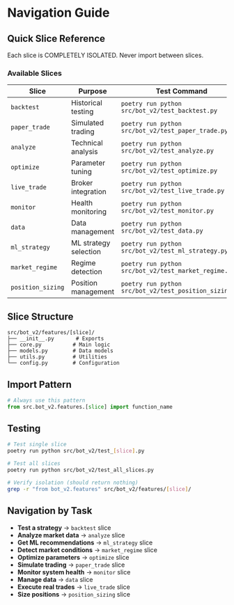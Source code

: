 # Navigation Guide

## Quick Slice Reference

Each slice is COMPLETELY ISOLATED. Never import between slices.

### Available Slices

| Slice | Purpose | Test Command |
|-------|---------|--------------|
| `backtest` | Historical testing | `poetry run python src/bot_v2/test_backtest.py` |
| `paper_trade` | Simulated trading | `poetry run python src/bot_v2/test_paper_trade.py` |
| `analyze` | Technical analysis | `poetry run python src/bot_v2/test_analyze.py` |
| `optimize` | Parameter tuning | `poetry run python src/bot_v2/test_optimize.py` |
| `live_trade` | Broker integration | `poetry run python src/bot_v2/test_live_trade.py` |
| `monitor` | Health monitoring | `poetry run python src/bot_v2/test_monitor.py` |
| `data` | Data management | `poetry run python src/bot_v2/test_data.py` |
| `ml_strategy` | ML strategy selection | `poetry run python src/bot_v2/test_ml_strategy.py` |
| `market_regime` | Regime detection | `poetry run python src/bot_v2/test_market_regime.py` |
| `position_sizing` | Position management | `poetry run python src/bot_v2/test_position_sizing.py` |

## Slice Structure

```
src/bot_v2/features/[slice]/
├── __init__.py       # Exports
├── core.py          # Main logic
├── models.py        # Data models
├── utils.py         # Utilities
└── config.py        # Configuration
```

## Import Pattern

```python
# Always use this pattern
from src.bot_v2.features.[slice] import function_name
```

## Testing

```bash
# Test single slice
poetry run python src/bot_v2/test_[slice].py

# Test all slices
poetry run python src/bot_v2/test_all_slices.py

# Verify isolation (should return nothing)
grep -r "from bot_v2.features" src/bot_v2/features/[slice]/
```

## Navigation by Task

- **Test a strategy** → `backtest` slice
- **Analyze market data** → `analyze` slice
- **Get ML recommendations** → `ml_strategy` slice
- **Detect market conditions** → `market_regime` slice
- **Optimize parameters** → `optimize` slice
- **Simulate trading** → `paper_trade` slice
- **Monitor system health** → `monitor` slice
- **Manage data** → `data` slice
- **Execute real trades** → `live_trade` slice
- **Size positions** → `position_sizing` slice